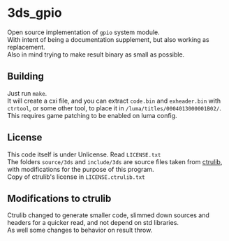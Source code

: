 # 3ds_gpio

Open source implementation of `gpio` system module.\
With intent of being a documentation supplement, but also working as replacement.\
Also in mind trying to make result binary as small as possible.

## Building

Just run `make`.\
It will create a cxi file, and you can extract `code.bin` and `exheader.bin` with `ctrtool`, or some other tool, to place it in `/luma/titles/0004013000001B02/`.\
This requires game patching to be enabled on luma config.

## License

This code itself is under Unlicense. Read `LICENSE.txt`\
The folders `source/3ds` and `include/3ds` are source files taken from [ctrulib](https://github.com/smealum/ctrulib), with modifications for the purpose of this program.\
Copy of ctrulib's license in `LICENSE.ctrulib.txt`

## Modifications to ctrulib

Ctrulib changed to generate smaller code, slimmed down sources and headers for a quicker read, and not depend on std libraries.\
As well some changes to behavior on result throw.
